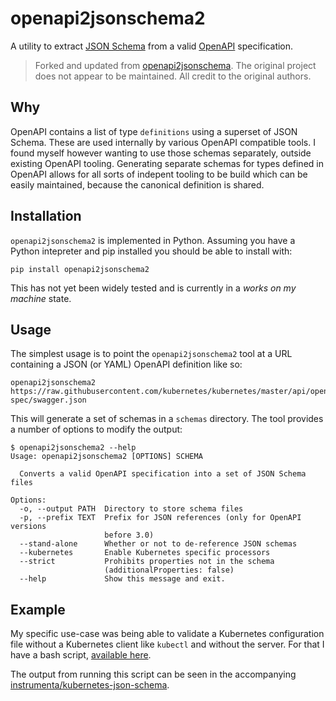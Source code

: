 <!-- Space: CLDCOE -->
<!-- Parent: NIQ Managed Actions -->
<!-- Type: page -->
<!-- Layout: article -->
# openapi2jsonschema2
<!-- Include: disclaimer.tmpl -->
<!-- Include: ac:toc -->

A utility to extract [JSON Schema](http://json-schema.org/) from a
valid [OpenAPI](https://www.openapis.org/) specification.

> Forked and updated from [openapi2jsonschema](https://github.com/instrumenta/openapi2jsonschema). The original project does not appear to be maintained. All credit to the original authors.

## Why

OpenAPI contains a list of type `definitions` using a superset of JSON
Schema. These are used internally by various OpenAPI compatible tools. I
found myself however wanting to use those schemas separately, outside
existing OpenAPI tooling. Generating separate schemas for types defined
in OpenAPI allows for all sorts of indepent tooling to be build which
can be easily maintained, because the canonical definition is shared.

## Installation

`openapi2jsonschema2` is implemented in Python. Assuming you have a
Python intepreter and pip installed you should be able to install with:

```shell
pip install openapi2jsonschema2
```

This has not yet been widely tested and is currently in a _works on my
machine_ state.

## Usage

The simplest usage is to point the `openapi2jsonschema2` tool at a URL
containing a JSON (or YAML) OpenAPI definition like so:

```shell
openapi2jsonschema2 https://raw.githubusercontent.com/kubernetes/kubernetes/master/api/openapi-spec/swagger.json
```

This will generate a set of schemas in a `schemas` directory. The tool
provides a number of options to modify the output:

```shell
$ openapi2jsonschema2 --help
Usage: openapi2jsonschema2 [OPTIONS] SCHEMA

  Converts a valid OpenAPI specification into a set of JSON Schema files

Options:
  -o, --output PATH  Directory to store schema files
  -p, --prefix TEXT  Prefix for JSON references (only for OpenAPI versions
                     before 3.0)
  --stand-alone      Whether or not to de-reference JSON schemas
  --kubernetes       Enable Kubernetes specific processors
  --strict           Prohibits properties not in the schema
                     (additionalProperties: false)
  --help             Show this message and exit.
```

## Example

My specific use-case was being able to validate a Kubernetes
configuration file without a Kubernetes client like `kubectl` and
without the server. For that I have a bash script,
[available here](https://github.com/instrumenta/kubernetes-json-schema/blob/master/build.sh).

The output from running this script can be seen in the accompanying
[instrumenta/kubernetes-json-schema](https://github.com/instrumenta/kubernetes-json-schema).

<!-- Include: footer.tmpl -->
